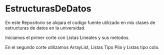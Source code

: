 # EstructurasDeDatos
En este Repositorio se alojara el codigo fuente utilizado en mis clases de estructuras de datos en la universidad.

Iniciamos el primer corte con Listas Lineales y sus metodos.

En el segundo corte utilizamos  ArrayList, Listas Tipo Pila y Listas tipo cola.
